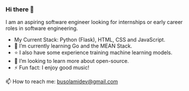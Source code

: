 ### Hi there 👋
<!--
**Olubusolami-R/Olubusolami-R** is a ✨ _special_ ✨ repository because its `README.md` (this file) appears on your GitHub profile.

Here are some ideas to get you started:

- 🔭 I’m currently working on ...
- 🌱 I’m currently learning ...
- 👯 I’m looking to collaborate on ...
- 🤔 I’m looking for help with ...
- 💬 Ask me about ...
- 📫 How to reach me: ...
- 😄 Pronouns: ...
- ⚡ Fun fact: ...
-->

I am an aspiring software engineer looking for internships or early career roles in software engineering.
- My Current Stack: Python (Flask), HTML, CSS and JavaScript.
- 🌱 I’m currently learning Go and the MEAN Stack.
- ⭐️ I also have some experience training machine learning models. 
- 🚀 I’m looking to learn more about open-source.
- ⚡ Fun fact: I enjoy good music!

📫 How to reach me: busolamidev@gmail.com
